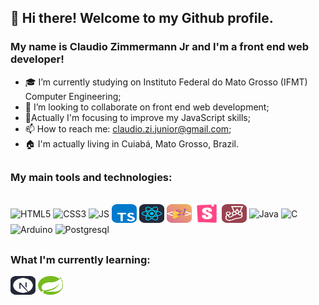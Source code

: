 ## 👋 Hi there! Welcome to my Github profile.

### My name is Claudio Zimmermann Jr and I'm a front end web developer!

- 🎓 I’m currently studying on Instituto Federal do Mato Grosso (IFMT) Computer Engineering;
- 👯 I’m looking to collaborate on front end web development;
- 🔭Actually I'm focusing to improve my JavaScript skills;
- 📫 How to reach me: claudio.zi.junior@gmail.com;
- 🏠 I'm actually living in Cuiabá, Mato Grosso, Brazil.

##

### My main tools and technologies:

<div style="display: inline_block"><br>
 <img align="center" alt="HTML5" height="30" width="40" src="https://cdn.jsdelivr.net/gh/devicons/devicon/icons/html5/html5-original.svg" />
 <img align="center" alt="CSS3" height="30" width="40" src="https://cdn.jsdelivr.net/gh/devicons/devicon/icons/css3/css3-original.svg" />
 <img align="center" alt="JS" height="30" width="40" src="https://cdn.jsdelivr.net/gh/devicons/devicon/icons/javascript/javascript-original.svg" />
 <img align="center" alt="TypeScript" height="30" width="40" src="https://github.com/tandpfun/skill-icons/blob/main/icons/TypeScript.svg" /> 
 <img align="center" alt="React" height="30" width="40" src="https://github.com/tandpfun/skill-icons/blob/main/icons/React-Dark.svg" />
 <img align="center" alt="Styled-Components" height="30" width="40" src="./icons/StyledComponents.svg" />
 <img align="center" alt="Styled-Components" height="30" width="40" src="https://raw.githubusercontent.com/devicons/devicon/1119b9f84c0290e0f0b38982099a2bd027a48bf1/icons/storybook/storybook-original.svg" />
 <img align="center" alt="Jest" height="30" width="40" src="https://github.com/tandpfun/skill-icons/blob/main/icons/Jest.svg" />
 <img align="center" alt="Java" height="30" width="40" src="https://cdn.jsdelivr.net/gh/devicons/devicon/icons/java/java-original.svg" />
 <img align="center" alt="C" height="30" width="40" src="https://cdn.jsdelivr.net/gh/devicons/devicon/icons/c/c-original.svg" />
 <img align="center" alt="Arduino" height="30" width="40" src="https://cdn.jsdelivr.net/gh/devicons/devicon/icons/arduino/arduino-original-wordmark.svg" />
 <img align="center" alt="Postgresql" height="30" width="40" src="https://cdn.jsdelivr.net/gh/devicons/devicon/icons/postgresql/postgresql-original.svg" />

##

### What I'm currently learning:

<img align="center" alt="Next.js" height="30" width="40" src="https://github.com/tandpfun/skill-icons/blob/main/icons/NextJS-Dark.svg" />
<img align="center" alt="Next.js" height="30" width="40" src="https://raw.githubusercontent.com/devicons/devicon/1119b9f84c0290e0f0b38982099a2bd027a48bf1/icons/spring/spring-original.svg" />
